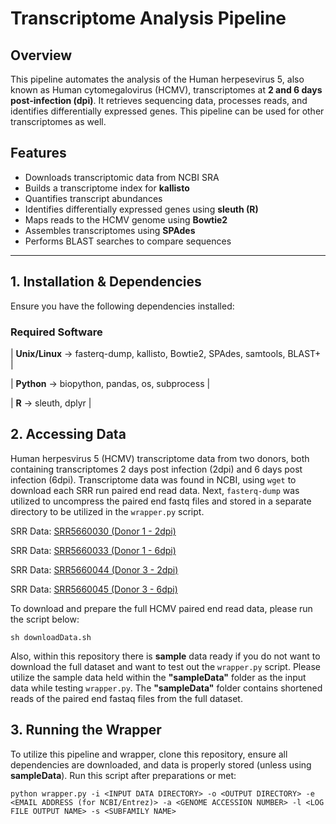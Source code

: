 # Transcriptome Analysis Pipeline

## Overview
This pipeline automates the analysis of the Human herpesevirus 5, also known as Human cytomegalovirus (HCMV), transcriptomes at **2 and 6 days post-infection (dpi)**. It retrieves sequencing data, processes reads, and identifies differentially expressed genes. This pipeline can be used for other transcriptomes as well.

## Features
- Downloads transcriptomic data from NCBI SRA
- Builds a transcriptome index for **kallisto**
- Quantifies transcript abundances
- Identifies differentially expressed genes using **sleuth (R)**
- Maps reads to the HCMV genome using **Bowtie2**
- Assembles transcriptomes using **SPAdes**
- Performs BLAST searches to compare sequences

---

## **1. Installation & Dependencies**
Ensure you have the following dependencies installed:

### **Required Software**

| **Unix/Linux** -> fasterq-dump, kallisto, Bowtie2, SPAdes, samtools, BLAST+ |

| **Python** -> biopython, pandas, os, subprocess | 

| **R** -> sleuth, dplyr  |

## **2. Accessing Data**
Human herpesvirus 5 (HCMV) transcriptome data from two donors, both containing transcriptomes 2 days post infection (2dpi) and 6 days post infection (6dpi). Transcriptome data was found in NCBI, using `wget` to download each SRR run paired end read data. Next, `fasterq-dump` was utilized to uncompress the paired end fastq files and stored in a separate directory to be utilized in the `wrapper.py` script.

SRR Data: [SRR5660030 (Donor 1 - 2dpi)](https://trace.ncbi.nlm.nih.gov/Traces/?view=run_browser&acc=SRR5660030&display=data-access)

SRR Data: [SRR5660033 (Donor 1 - 6dpi)](https://trace.ncbi.nlm.nih.gov/Traces/?view=run_browser&acc=SRR5660033&display=data_access)

SRR Data: [SRR5660044 (Donor 3 - 2dpi)](https://trace.ncbi.nlm.nih.gov/Traces/?view=run_browser&acc=SRR5660044&display=data-access)

SRR Data: [SRR5660045 (Donor 3 - 6dpi)](https://trace.ncbi.nlm.nih.gov/Traces/?view=run_browser&acc=SRR5660045&display=data-access)

To download and prepare the full HCMV paired end read data, please run the script below:
```
sh downloadData.sh
```

Also, within this repository there is **sample** data ready if you do not want to download the full dataset and want to test out the `wrapper.py` script. Please utilize the sample data held within the **"sampleData"** folder as the input data while testing `wrapper.py`. The **"sampleData"** folder contains shortened reads of the paired end fastaq files from the full dataset.

## **3. Running the Wrapper**

To utilize this pipeline and wrapper, clone this repository, ensure all dependencies are downloaded, and data is properly stored (unless using **sampleData**). Run this script after preparations or met:
```
python wrapper.py -i <INPUT DATA DIRECTORY> -o <OUTPUT DIRECTORY> -e <EMAIL ADDRESS (for NCBI/Entrez)> -a <GENOME ACCESSION NUMBER> -l <LOG FILE OUTPUT NAME> -s <SUBFAMILY NAME>
```
